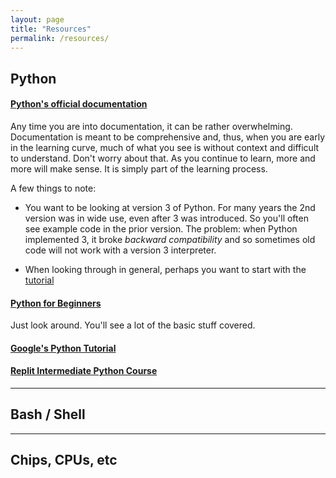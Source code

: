 ```yaml
---
layout: page
title: "Resources"
permalink: /resources/
---
```


## Python

#### [Python's official documentation](https://docs.python.org/3/)

Any time you are into documentation, it can be rather overwhelming.  Documentation is meant to be comprehensive and, thus, when you are early in the learning curve, much of what you see is without context and difficult to understand.  Don't worry about that.  As you continue to learn, more and more will make sense.  It is simply part of the learning process.

A few things to note:

- You want to be looking at version 3 of Python.  For many years the 2nd version was in wide use, even after 3 was introduced.  So you'll often see example code in the prior version.  The problem:  when Python implemented 3, it broke _backward compatibility_ and so sometimes old code will not work with a version 3 interpreter.

- When looking through in general, perhaps you want to start with the [tutorial](https://docs.python.org/3/tutorial/index.html)

#### [Python for Beginners](https://www.pythonforbeginners.com/)

Just look around.  You'll see a lot of the basic stuff covered.

#### [Google's Python Tutorial](https://developers.google.com/edu/python)

#### [Replit Intermediate Python Course](https://docs.replit.com/teaching-curriculum/intermediate-python)

<hr/>

## Bash / Shell


<hr/>

## Chips, CPUs, etc











